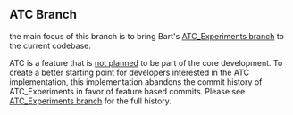 ## ATC Branch

the main focus of this branch is to bring Bart's [ATC_Experiments branch](https://github.com/bdring/FluidNC/tree/ATC_Experiments) to the current codebase.

ATC is a feature that is [not planned](http://wiki.fluidnc.com/en/features/atc) to be part of the core development. 
To create a better starting point for developers interested in the ATC implementation, this implementation abandons the commit history of ATC_Experiments in favor of feature based commits.
Please see [ATC_Experiments branch](https://github.com/bdring/FluidNC/tree/ATC_Experiments) for the full history.
